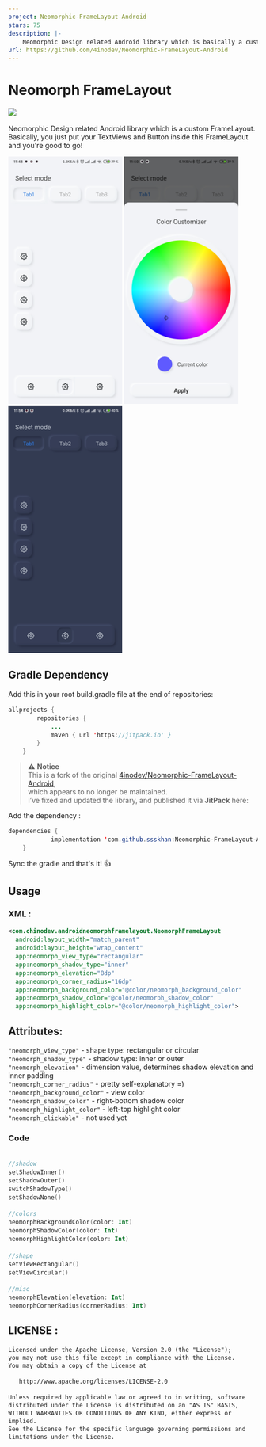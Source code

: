 ```yaml
---
project: Neomorphic-FrameLayout-Android
stars: 75
description: |-
    Neomorphic Design related Android library which is basically a custom FrameLayout
url: https://github.com/4inodev/Neomorphic-FrameLayout-Android
---
```


# Neomorph FrameLayout
[![](https://jitpack.io/v/ssskhan/Neomorphic-FrameLayout-Android.svg)](https://jitpack.io/#ssskhan/Neomorphic-FrameLayout-Android)

Neomorphic Design related Android library which is a custom FrameLayout.
Basically, you just put your TextViews and Button inside this FrameLayout and you're good to go!
 
<img src="https://raw.githubusercontent.com/4inodev/Neomorphic-FrameLayout-Android/master/screenshots/light_main.jpg" height="500"> <img src="https://raw.githubusercontent.com/4inodev/Neomorphic-FrameLayout-Android/master/screenshots/light_cp.jpg" height="500"><img src="https://raw.githubusercontent.com/4inodev/Neomorphic-FrameLayout-Android/master/screenshots/dark_main.jpg" height="500">
 
## Gradle Dependency

Add this in your root build.gradle file at the end of repositories:
```java
allprojects {
		repositories {
			...
			maven { url 'https://jitpack.io' }
		}
	}
```
> ⚠️ **Notice**  
> This is a fork of the original [4inodev/Neomorphic-FrameLayout-Android](https://github.com/4inodev/Neomorphic-FrameLayout-Android),  
> which appears to no longer be maintained.  
> I’ve fixed and updated the library, and published it via **JitPack** here: 

Add the dependency : 
```java
dependencies {
	        implementation 'com.github.ssskhan:Neomorphic-FrameLayout-Android:2.0.0'
	}
```
Sync the gradle and that's it! :+1:


## Usage

### XML : 

```xml
<com.chinodev.androidneomorphframelayout.NeomorphFrameLayout  
  android:layout_width="match_parent"  
  android:layout_height="wrap_content"  
  app:neomorph_view_type="rectangular"  
  app:neomorph_shadow_type="inner"  
  app:neomorph_elevation="8dp"  
  app:neomorph_corner_radius="16dp"  
  app:neomorph_background_color="@color/neomorph_background_color"  
  app:neomorph_shadow_color="@color/neomorph_shadow_color"  
  app:neomorph_highlight_color="@color/neomorph_highlight_color">
```
## Attributes: 
```"neomorph_view_type"``` -  shape type: rectangular or circular <br>
```"neomorph_shadow_type"``` - shadow type: inner or outer <br>
```"neomorph_elevation"``` - dimension value, determines shadow elevation and inner padding <br>
```"neomorph_corner_radius"``` - pretty self-explanatory =) <br>
```"neomorph_background_color"``` - view color <br>
```"neomorph_shadow_color"``` - right-bottom shadow color <br>
```"neomorph_highlight_color"``` - left-top highlight color <br>
```"neomorph_clickable"``` - not used yet <br>

### Code

```kotlin

//shadow
setShadowInner()
setShadowOuter()
switchShadowType()
setShadowNone()

//colors
neomorphBackgroundColor(color: Int)
neomorphShadowColor(color: Int)
neomorphHighlightColor(color: Int)

//shape
setViewRectangular()
setViewCircular()

//misc
neomorphElevation(elevation: Int)
neomorphCornerRadius(cornerRadius: Int)

```


## LICENSE : 
    Licensed under the Apache License, Version 2.0 (the "License");
    you may not use this file except in compliance with the License.
    You may obtain a copy of the License at

       http://www.apache.org/licenses/LICENSE-2.0

    Unless required by applicable law or agreed to in writing, software
    distributed under the License is distributed on an "AS IS" BASIS,
    WITHOUT WARRANTIES OR CONDITIONS OF ANY KIND, either express or implied.
    See the License for the specific language governing permissions and
    limitations under the License.

